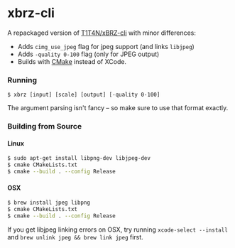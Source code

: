 # xbrz-cli

A repackaged version of [T1T4N/xBRZ-cli](https://github.com/T1T4N/xBRZ-cli) with minor differences:

- Adds `cimg_use_jpeg` flag for jpeg support (and links `libjpeg`)
- Adds `-quality 0-100` flag (only for JPEG output)
- Builds with [CMake](./CMakeLists.txt) instead of XCode.

### Running
```
$ xbrz [input] [scale] [output] [-quality 0-100]
```

The argument parsing isn't fancy – so make sure to use that format exactly.

### Building from Source

#### Linux
```sh
$ sudo apt-get install libpng-dev libjpeg-dev
$ cmake CMakeLists.txt
$ cmake --build . --config Release
```

#### OSX
```sh
$ brew install jpeg libpng
$ cmake CMakeLists.txt
$ cmake --build . --config Release
```

If you get libjpeg linking errors on OSX, try running `xcode-select --install` and `brew unlink jpeg && brew link jpeg` first.
